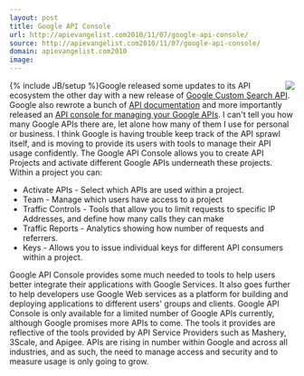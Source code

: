 ```yaml
---
layout: post
title: Google API Console
url: http://apievangelist.com2010/11/07/google-api-console/
source: http://apievangelist.com2010/11/07/google-api-console/
domain: apievangelist.com2010
image: 
---
```

{% include JB/setup %}<img src="http://kinlane-productions.s3.amazonaws.com/api-evangelist/Google-APIs-Console.jpg"  align="right" />Google released some updates to its API ecosystem the other day with a new release of <a href="http://code.google.com/apis/customsearch/">Google Custom Search API</a>. Google also rewrote a bunch of <a href="http://googleajaxsearchapi.blogspot.com/2010/11/fall-housekeeping.html">API documentation</a> and more importantly released an <a href="https://code.google.com/apis/console/">API console for managing your Google APIs</a>.
I can't tell you how many Google APIs there are, let alone how many of them I use for personal or business. I think Google is having trouble keep track of the API sprawl itself, and is moving to provide its users with tools to manage their API usage confidently.
The Google API Console allows you to create API Projects and activate different Google APIs underneath these projects. Within a project you can:
<ul>
     <li>Activate APIs - Select which APIs are used within a project.
     </li>
     <li>Team - Manage which users have access to a project
     </li>
     <li>Traffic Controls - Tools that allow you to limit requests to specific IP Addresses, and define how many calls they can make
     </li>
     <li>Traffic Reports - Analytics showing how number of requests and referrers.
     </li>
     <li>Keys - Allows you to issue individual keys for different API consumers within a project.
     </li>
</ul>Google API Console provides some much needed to tools to help users better integrate their applications with Google Services. It also goes further to help developers use Google Web services as a platform for building and deploying applications to different users' groups and clients.
Google API Console is only available for a limited number of Google APIs currently, although Google promises more APIs to come. The tools it provides are reflective of the tools provided by API Service Providers such as Mashery, 3Scale, and Apigee.
APIs are rising in number within Google and across all industries, and as such, the need to manage access and security and to measure usage is only going to grow.

